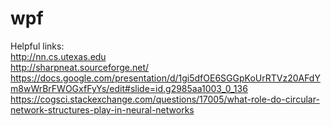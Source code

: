# wpf
Helpful links:<br>
http://nn.cs.utexas.edu<br>
http://sharpneat.sourceforge.net/<br>
https://docs.google.com/presentation/d/1gi5dfOE6SGGpKoUrRTVz20AFdYm8wWrBrFWOGxfFyYs/edit#slide=id.g2985aa1003_0_136<br>
https://cogsci.stackexchange.com/questions/17005/what-role-do-circular-network-structures-play-in-neural-networks

